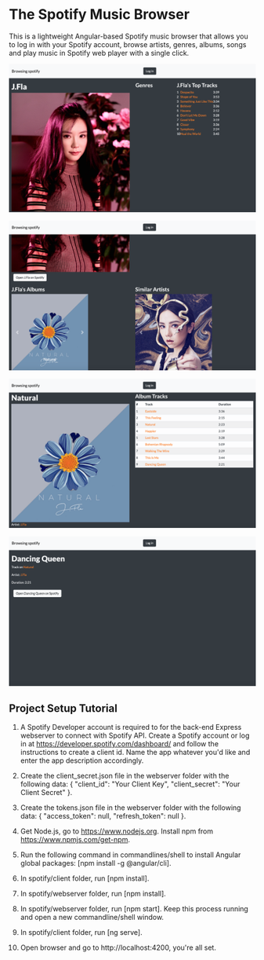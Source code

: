 # The Spotify Music Browser

This is a lightweight Angular-based Spotify music browser that allows you to log in with your Spotify account, browse artists, genres, albums, songs and play music in Spotify web player with a single click.

![Demo Screenshot 1](Demo%201.png)

![Demo Screenshot 2](Demo%202.png)

![Demo Screenshot 3](Demo%203.png)

![Demo Screenshot 4](Demo%204.png)

## Project Setup Tutorial

1. A Spotify Developer account is required to for the back-end Express webserver to connect with Spotify API. Create a Spotify account or log in at 
https://developer.spotify.com/dashboard/ and follow the instructions to create a client id. Name the app whatever you'd like
and enter the app description accordingly. 

2. Create the client_secret.json file in the webserver folder with the following data:
{
 "client_id": "Your Client Key",
 "client_secret": "Your Client Secret"
}.

3. Create the tokens.json file in the webserver folder with the following data:
{
 "access_token": null,
 "refresh_token": null
}.

4. Get Node.js, go to https://www.nodejs.org. Install npm from https://www.npmjs.com/get-npm.

5. Run the following command in commandlines/shell to install Angular global packages: [npm install -g @angular/cli].

6. In spotify/client folder, run [npm install].

7. In spotify/webserver folder, run [npm install].

8. In spotify/webserver folder, run [npm start]. Keep this process running and open a new commandline/shell window.

9. In spotify/client folder, run [ng serve].

10. Open browser and go to http://localhost:4200, you're all set.
